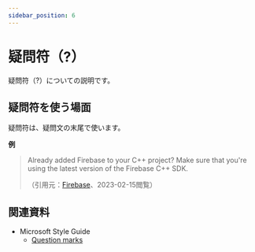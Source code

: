 ```yaml
---
sidebar_position: 6
---
```


# 疑問符（?）

疑問符（?）についての説明です。

## 疑問符を使う場面

疑問符は、疑問文の末尾で使います。

**例**

> Already added Firebase to your C++ project? Make sure that you're using the latest version of the Firebase C++ SDK.
> 
> （引用元：[Firebase](https://firebase.google.com/docs/cpp/setup?platform=ios)、2023-02-15閲覧）

## 関連資料

- Microsoft Style Guide
    - [Question marks](https://learn.microsoft.com/en-us/style-guide/punctuation-symbol/question-marks)
